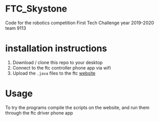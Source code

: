 # FTC_Skystone
Code for the robotics competition First Tech Challenge year 2019-2020 team 9113

# installation instructions
1. Download / clone this repo to your desktop
2. Connect to the ftc controller phone app via wifi
3. Upload the `.java` files to the ftc [website](http://192.168.49.1:8080/)

# Usage
To try the programs compile the scripts on the website, and run them through the ftc driver phone app


